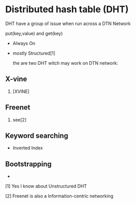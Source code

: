 # Distributed hash table (DHT)

DHT have a group of issue when run across a DTN Network

put(key,value) and get(key)

-   Always On
-   <span id="anchor"></span>mostly Structured[1]

    the are two DHT witch may work on DTN network:

## <span id="anchor-1"></span>X-vine

1.  \[XVINE\]

## <span id="anchor-2"></span>Freenet

1.  see[2]

## <span id="anchor-3"></span>Keyword searching

-   Inverted Index

## <span id="anchor-4"></span>Bootstrapping

-   

[1] Yes I know about Unstructured DHT

[2] Freenet is also a Information-centric networking
